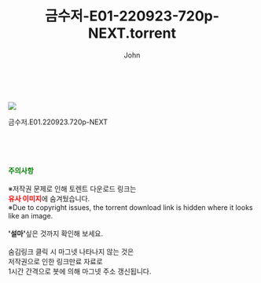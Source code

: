 ﻿---
layout: post
title:  "    금수저-E01-220923-720p-NEXT.torrent"
author: John
categories: [ 드라마 ]
tags: [  ]
image: https://torrentrj55.com/uploadfile/full/b9797a1792c039ee1aa53720f7975d43562c8113.jpg 
description: "    금수저-E01-220923-720p-NEXT torrent 정보 공유"
toc: true
toc_sticky: true
---

<br>
<p><img src="https://torrentrj55.com/uploadfile/full/b9797a1792c039ee1aa53720f7975d43562c8113.jpg"/></p>
 금수저.E01.220923.720p-NEXT  
    
<br><br><br>
<p data-ke-size="size16"><b><span style="color: green;">주의사항</span></b><br /><br />※저작권 문제로 인해 토렌트 다운로드 링크는<br /><b><span style="color: red;">유사 이미지</span></b>에 숨겨뒀습니다.<br />※Due to copyright issues, the torrent download link is hidden where it looks like an image.<br /><br /><b>'설마'</b>싶은 것까지 확인해 보세요.<br /><br />숨김링크 클릭 시 마그넷 나타나지 않는 것은<br />저작권으로 인한 링크만료 자료로<br />1시간 간격으로 봇에 의해 마그넷 주소 갱신됩니다.</p>
